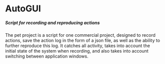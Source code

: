 # AutoGUI
<h5> Script for recording and reproducing actions </h5>
<p>The pet project is a script for one commercial project, designed to record actions, save the action log in the form of a json file, as well as the ability to further reproduce this log. It catches all activity, takes into account the initial state of the system when recording, and also takes into account switching between application windows.</p>
